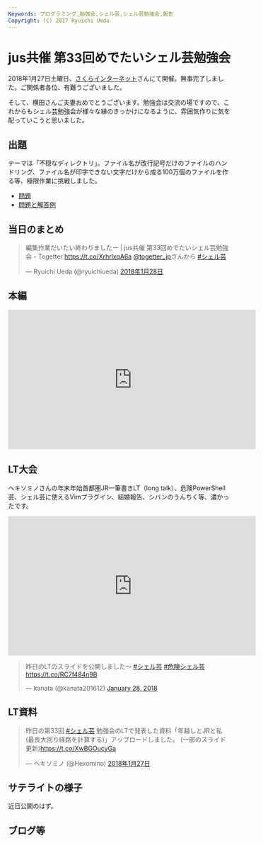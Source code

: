 ```yaml
---
Keywords: プログラミング,勉強会,シェル芸,シェル芸勉強会,報告
Copyright: (C) 2017 Ryuichi Ueda
---
```


# jus共催 第33回めでたいシェル芸勉強会

2018年1月27日土曜日、[さくらインターネット](https://www.sakura.ad.jp/)さんにて開催。無事完了しました。ご関係者各位、有難うございました。

そして、横田さんご夫妻おめでとうございます。勉強会は交流の場ですので、これからもシェル芸勉強会が様々な縁のきっかけになるように、雰囲気作りに気を配っていこうと思いました。

## 出題

テーマは「不穏なディレクトリ」。ファイル名が改行記号だけのファイルのハンドリング、ファイル名が印字できない文字だけから成る100万個のファイルを作る等、極限作業に挑戦しました。

* [問題](/?post=20180127_shellgei_33_q)
* [問題と解答例](/?post=20180127_shellgei_33)


## 当日のまとめ

<blockquote class="twitter-tweet" data-lang="ja"><p lang="ja" dir="ltr">編集作業だいたい終わりましたー | jus共催 第33回めでたいシェル芸勉強会 - Togetter <a href="https://t.co/XrhrlxqA6a">https://t.co/XrhrlxqA6a</a> <a href="https://twitter.com/togetter_jp?ref_src=twsrc%5Etfw">@togetter_jp</a>さんから <a href="https://twitter.com/hashtag/%E3%82%B7%E3%82%A7%E3%83%AB%E8%8A%B8?src=hash&amp;ref_src=twsrc%5Etfw">#シェル芸</a></p>&mdash; Ryuichi Ueda (@ryuichiueda) <a href="https://twitter.com/ryuichiueda/status/957490937134854144?ref_src=twsrc%5Etfw">2018年1月28日</a></blockquote>
<script async src="https://platform.twitter.com/widgets.js" charset="utf-8"></script>

## 本編

<iframe width="560" height="315" src="https://www.youtube.com/embed/-BKWUKUzC0A" frameborder="0" allow="autoplay; encrypted-media" allowfullscreen></iframe>

## LT大会

ヘキソミノさんの年末年始首都圏JR一筆書きLT（long talk）、危険PowerShell芸、シェル芸に使えるVimプラグイン、結婚報告、シバンのうんちく等、濃かったです。

<iframe width="560" height="315" src="https://www.youtube.com/embed/BcITBh5er-s" frameborder="0" allow="autoplay; encrypted-media" allowfullscreen></iframe>

<blockquote class="twitter-tweet" data-partner="tweetdeck"><p lang="ja" dir="ltr">昨日のLTのスライドを公開しました～ <a href="https://twitter.com/hashtag/%E3%82%B7%E3%82%A7%E3%83%AB%E8%8A%B8?src=hash&amp;ref_src=twsrc%5Etfw">#シェル芸</a> <a href="https://twitter.com/hashtag/%E5%8D%B1%E9%99%BA%E3%82%B7%E3%82%A7%E3%83%AB%E8%8A%B8?src=hash&amp;ref_src=twsrc%5Etfw">#危険シェル芸</a><a href="https://t.co/RC7f484n9B">https://t.co/RC7f484n9B</a></p>&mdash; kanata (@kanata201612) <a href="https://twitter.com/kanata201612/status/957475818971709440?ref_src=twsrc%5Etfw">January 28, 2018</a></blockquote>
<script async src="https://platform.twitter.com/widgets.js" charset="utf-8"></script>


## LT資料

<blockquote class="twitter-tweet" data-lang="ja"><p lang="ja" dir="ltr">昨日の第33回 <a href="https://twitter.com/hashtag/%E3%82%B7%E3%82%A7%E3%83%AB%E8%8A%B8?src=hash&amp;ref_src=twsrc%5Etfw">#シェル芸</a> 勉強会のLTで発表した資料「年越しとJRと私 (最長大回り経路を計算する)」アップロードしました。 (一部のスライド更新)<a href="https://t.co/XwBGOucyGa">https://t.co/XwBGOucyGa</a></p>&mdash; ヘキソミノ (@Hexomino) <a href="https://twitter.com/Hexomino/status/957280946209746944?ref_src=twsrc%5Etfw">2018年1月27日</a></blockquote>
<script async src="https://platform.twitter.com/widgets.js" charset="utf-8"></script>


## サテライトの様子

近日公開のはず。

## ブログ等

